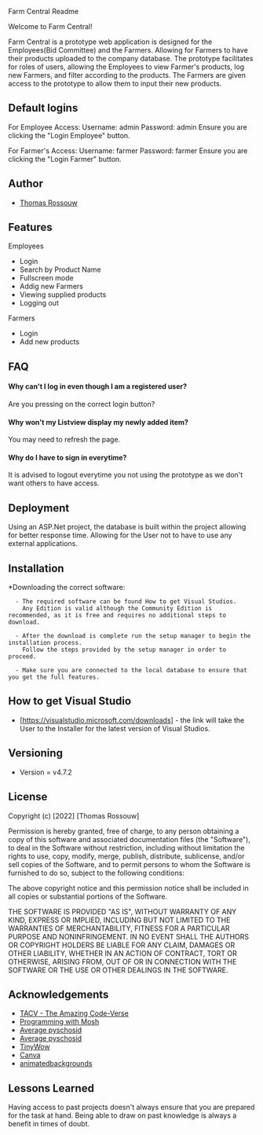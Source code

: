 Farm Central Readme

Welcome to Farm Central!

Farm Central is a prototype web application is designed for the Employees(Bid Committee) and the Farmers. Allowing for Farmers to have their 
products uploaded to the company database. The prototype facilitates for roles of users, allowing the Employees to view Farmer's products, 
log new Farmers, and filter according to the products. The Farmers are given access to the prototype to allow them to input their new products. 

## Default logins

For Employee Access:
Username: admin
Password: admin
Ensure you are clicking the "Login Employee" button.

For Farmer's Access:
Username: farmer
Password: farmer
Ensure you are clicking the "Login Farmer" button.

## Author

- [Thomas Rossouw](ST10121910@vcconnect.edu.za)

## Features

Employees

- Login 
- Search by Product Name
- Fullscreen mode
- Addig new Farmers
- Viewing supplied products
- Logging out

Farmers

- Login
- Add new products 


## FAQ

#### Why can't I log in even though I am a registered user?

Are you pressing on the correct login button?

#### Why won't my Listview display my newly added item?

You may need to refresh the page.

#### Why do I have to sign in everytime?

It is advised to logout everytime you not using the prototype as we don't want others to have access.


## Deployment

Using an ASP.Net project, the database is built within the project allowing for better response time. Allowing for the User not to have to 
use any external applications.


## Installation

*Downloading the correct software:

      - The required software can be found How to get Visual Studios. 
        Any Edition is valid although the Community Edition is recommended, as it is free and requires no additional steps to download.
     
      - After the download is complete run the setup manager to begin the installation process.
        Follow the steps provided by the setup manager in order to proceed.

      - Make sure you are connected to the local database to ensure that you get the full features.


## How to get Visual Studio

- [https://visualstudio.microsoft.com/downloads] - the link will take the User to the Installer for the latest version of Visual Studios. 


## Versioning

- Version = v4.7.2


## License

Copyright (c) [2022] [Thomas Rossouw]

Permission is hereby granted, free of charge, to any person obtaining a copy
of this software and associated documentation files (the "Software"), to deal
in the Software without restriction, including without limitation the rights
to use, copy, modify, merge, publish, distribute, sublicense, and/or sell
copies of the Software, and to permit persons to whom the Software is
furnished to do so, subject to the following conditions:

The above copyright notice and this permission notice shall be included in all
copies or substantial portions of the Software.

THE SOFTWARE IS PROVIDED "AS IS", WITHOUT WARRANTY OF ANY KIND, EXPRESS OR
IMPLIED, INCLUDING BUT NOT LIMITED TO THE WARRANTIES OF MERCHANTABILITY,
FITNESS FOR A PARTICULAR PURPOSE AND NONINFRINGEMENT. IN NO EVENT SHALL THE
AUTHORS OR COPYRIGHT HOLDERS BE LIABLE FOR ANY CLAIM, DAMAGES OR OTHER
LIABILITY, WHETHER IN AN ACTION OF CONTRACT, TORT OR OTHERWISE, ARISING FROM,
OUT OF OR IN CONNECTION WITH THE SOFTWARE OR THE USE OR OTHER DEALINGS IN THE
SOFTWARE.


## Acknowledgements

 - [TACV - The Amazing Code-Verse](https://www.youtube.com/watch?v=rgt57qqKQAk&ab_channel=TACV-TheAmazingCode-Verse)
 - [Programming with Mosh](https://www.youtube.com/watch?v=E7Voso411Vs&t=9s&ab_channel=ProgrammingwithMosh)
 - [Average pyschosid](https://www.youtube.com/watch?v=ja4C74dE4LY&t=245s&ab_channel=Averagepyschosid)
 - [Average pyschosid](https://www.youtube.com/watch?v=UPBSn56etuI&t=296s&ab_channel=Averagepyschosid)
 - [TinyWow](https://tinywow.com/)
 - [Canva](https://www.canva.com/)
 - [animatedbackgrounds](https://animatedbackgrounds.me/#model0)
 

## Lessons Learned

Having access to past projects doesn't always ensure that you are prepared for the task at hand. Being able to draw on past knowledge 
is always a benefit in times of doubt. 

